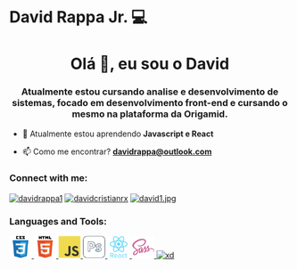 # David Rappa Jr. 💻

<h1 align="center">Olá 👋, eu sou o David</h1>
<h3 align="center">Atualmente estou cursando analise e desenvolvimento de sistemas, focado em desenvolvimento front-end e cursando o mesmo na plataforma da Origamid.</h3>

- 🌱 Atualmente estou aprendendo **Javascript e React**

- 📫 Como me encontrar? **davidrappa@outlook.com**

<h3 align="left">Connect with me:</h3>
<p align="left">
<a href="https://linkedin.com/in/davidrappa1" target="blank"><img align="center" src="https://cdn.jsdelivr.net/npm/simple-icons@3.0.1/icons/linkedin.svg" alt="davidrappa1" height="30" width="40" /></a>
<a href="https://fb.com/davidcristianrx" target="blank"><img align="center" src="https://cdn.jsdelivr.net/npm/simple-icons@3.0.1/icons/facebook.svg" alt="davidcristianrx" height="30" width="40" /></a>
<a href="https://instagram.com/david1.jpg" target="blank"><img align="center" src="https://cdn.jsdelivr.net/npm/simple-icons@3.0.1/icons/instagram.svg" alt="david1.jpg" height="30" width="40" /></a>
</p>

<h3 align="left">Languages and Tools:</h3>
<p align="left"> <a href="https://www.w3schools.com/css/" target="_blank"> <img src="https://raw.githubusercontent.com/devicons/devicon/master/icons/css3/css3-original-wordmark.svg" alt="css3" width="40" height="40"/> </a> <a href="https://www.w3.org/html/" target="_blank"> <img src="https://raw.githubusercontent.com/devicons/devicon/master/icons/html5/html5-original-wordmark.svg" alt="html5" width="40" height="40"/> </a> <a href="https://developer.mozilla.org/en-US/docs/Web/JavaScript" target="_blank"> <img src="https://raw.githubusercontent.com/devicons/devicon/master/icons/javascript/javascript-original.svg" alt="javascript" width="40" height="40"/> </a> <a href="https://www.photoshop.com/en" target="_blank"> <img src="https://raw.githubusercontent.com/devicons/devicon/master/icons/photoshop/photoshop-line.svg" alt="photoshop" width="40" height="40"/> </a> <a href="https://reactjs.org/" target="_blank"> <img src="https://raw.githubusercontent.com/devicons/devicon/master/icons/react/react-original-wordmark.svg" alt="react" width="40" height="40"/> </a> <a href="https://sass-lang.com" target="_blank"> <img src="https://raw.githubusercontent.com/devicons/devicon/master/icons/sass/sass-original.svg" alt="sass" width="40" height="40"/> </a> <a href="https://www.adobe.com/products/xd.html" target="_blank"> <img src="https://cdn.worldvectorlogo.com/logos/adobe-xd.svg" alt="xd" width="40" height="40"/> </a> </p>

